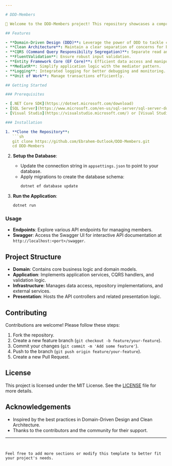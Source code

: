 ```yaml
---

# DDD-Members

🚀 Welcome to the DDD-Members project! This repository showcases a comprehensive implementation of Domain-Driven Design (DDD) principles using .NET Core. Dive in to explore a robust and maintainable architecture with features like CQRS, Clean Architecture, and more.

## Features

- **Domain-Driven Design (DDD)**: Leverage the power of DDD to tackle complex business logic.
- **Clean Architecture**: Maintain a clear separation of concerns for better scalability and maintainability.
- **CQRS (Command Query Responsibility Segregation)**: Separate read and write operations for optimized performance.
- **FluentValidation**: Ensure robust input validation.
- **Entity Framework Core (EF Core)**: Efficient data access and manipulation.
- **MediatR**: Simplify application logic with the mediator pattern.
- **Logging**: Integrated logging for better debugging and monitoring.
- **Unit of Work**: Manage transactions efficiently.

## Getting Started

### Prerequisites

- [.NET Core SDK](https://dotnet.microsoft.com/download)
- [SQL Server](https://www.microsoft.com/en-us/sql-server/sql-server-downloads) or any other compatible database
- [Visual Studio](https://visualstudio.microsoft.com/) or [Visual Studio Code](https://code.visualstudio.com/)

### Installation

1. **Clone the Repository**:
   ```sh
   git clone https://github.com/Ebrahem-Outlook/DDD-Members.git
   cd DDD-Members
   ```

2. **Setup the Database**:
   - Update the connection string in `appsettings.json` to point to your database.
   - Apply migrations to create the database schema:
     ```sh
     dotnet ef database update
     ```

3. **Run the Application**:
   ```sh
   dotnet run
   ```

### Usage

- **Endpoints**: Explore various API endpoints for managing members.
- **Swagger**: Access the Swagger UI for interactive API documentation at `http://localhost:<port>/swagger`.

## Project Structure

- **Domain**: Contains core business logic and domain models.
- **Application**: Implements application services, CQRS handlers, and validation logic.
- **Infrastructure**: Manages data access, repository implementations, and external services.
- **Presentation**: Hosts the API controllers and related presentation logic.

## Contributing

Contributions are welcome! Please follow these steps:

1. Fork the repository.
2. Create a new feature branch (`git checkout -b feature/your-feature`).
3. Commit your changes (`git commit -m 'Add some feature'`).
4. Push to the branch (`git push origin feature/your-feature`).
5. Create a new Pull Request.

## License

This project is licensed under the MIT License. See the [LICENSE](LICENSE) file for more details.

## Acknowledgements

- Inspired by the best practices in Domain-Driven Design and Clean Architecture.
- Thanks to the contributors and the community for their support.

---
```


Feel free to add more sections or modify this template to better fit your project's needs.

